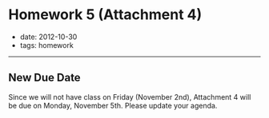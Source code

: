 # Homework 5 (Attachment 4)

- date: 2012-10-30
- tags: homework

---------------------

## New Due Date

Since we will not have class on Friday (November 2nd), Attachment 4 will be due
on Monday, November 5th. Please update your agenda.
